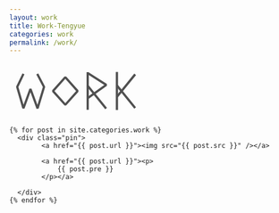 ```yaml
---
layout: work
title: Work-Tengyue
categories: work
permalink: /work/
---
```


<div id="wrapper">

  <!--<h1 class="page-heading">THOUGHT</h1> -->
<div>
  <svg width="241px" height="100px" viewBox="0 0 241 100" version="1.1" xmlns="http://www.w3.org/2000/svg" xmlns:xlink="http://www.w3.org/1999/xlink" xmlns:sketch="http://www.bohemiancoding.com/sketch/ns" class="head_svg">
    <!-- Generator: Sketch 3.3.2 (12043) - http://www.bohemiancoding.com/sketch -->
    <title>work</title>
    <desc>Created with Sketch.</desc>
    <defs></defs>
    <g id="Page-1" stroke="none" stroke-width="1" fill="none" fill-rule="evenodd" sketch:type="MSPage">
        <g id="work" sketch:type="MSArtboardGroup" stroke="#505050" stroke-width="4">
            <path d="M25.1626973,20 L14,43.3973208 L25.1005373,81.7881843 L37.7018344,47.1078958 L50.3700901,82 L62,43.397321 L49.8879935,20.1137567" id="Path-20" stroke-linejoin="bevel" sketch:type="MSShapeGroup"></path>
            <g id="Path-21-+-Path-22-+-Path-23" sketch:type="MSLayerGroup" transform="translate(138.000000, 16.000000)">
                <path d="M2.09522867,68.5201062 L2.09522867,1.10837635 L2.09522867,68.5201062 Z" id="Path-21" sketch:type="MSShapeGroup"></path>
                <g id="Path-22-+-Path-23" transform="translate(1.000000, 2.283986)" sketch:type="MSShapeGroup">
                    <path d="M2.12056293,0.807242591 L34.2978382,21.4730737 L1.79408193,44.8699723" id="Path-22" stroke-linejoin="bevel"></path>
                    <path d="M0.767955022,22.7430565 L34.0000006,63.8803972" id="Path-23"></path>
                </g>
            </g>
            <g id="Path-24-+-Path-25-+-Path-25-Copy" sketch:type="MSLayerGroup" transform="translate(190.000000, 16.000000)">
                <path d="M2.4,0.615419801 L2.4,68.8333318" id="Path-24" sketch:type="MSShapeGroup"></path>
                <path d="M35.0229505,4.87921411 L2.17704946,45.618088" id="Path-25" sketch:type="MSShapeGroup"></path>
                <path d="M35.0229505,65.3530443 L2.17704946,24.6141704" id="Path-25-Copy" sketch:type="MSShapeGroup"></path>
            </g>
            <path d="M100.068895,26 L78,50.8346233 L100.068895,75.5241318 L122.05147,50.8346233 L100.068895,26 Z" id="Path-30" stroke-linejoin="bevel" sketch:type="MSShapeGroup"></path>
        </g>
    </g>
</svg>
</div>

<div id="columns">

    {% for post in site.categories.work %}
      <div class="pin">
  			<a href="{{ post.url }}"><img src="{{ post.src }}" /></a>

			<a href="{{ post.url }}"><p>
				{{ post.pre }}
			</p></a>

      </div>
    {% endfor %}
  </div>

 <!-- <p class="rss-subscribe">subscribe <a href="{{ "/feed.xml" | prepend: site.baseurl }}">via RSS</a></p>  -->

</div>
